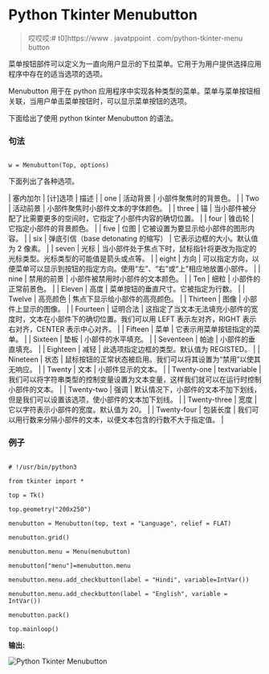 # Python Tkinter Menubutton

> 哎哎哎:# t0]https://www . javatppoint . com/python-tkinter-menu button

菜单按钮部件可以定义为一直向用户显示的下拉菜单。它用于为用户提供选择应用程序中存在的适当选项的选项。

Menubutton 用于在 python 应用程序中实现各种类型的菜单。菜单与菜单按钮相关联，当用户单击菜单按钮时，可以显示菜单按钮的选项。

下面给出了使用 python tkinter Menubutton 的语法。

### 句法

```

w = Menubutton(Top, options) 

```

下面列出了各种选项。

| 塞内加尔 | [计]选项 | 描述 |
| one | 活动背景 | 小部件聚焦时的背景色。 |
| Two | 活动前景 | 小部件聚焦时小部件文本的字体颜色。 |
| three | 锚 | 当小部件被分配了比需要更多的空间时，它指定了小部件内容的确切位置。 |
| four | 锥齿轮 | 它指定小部件的背景颜色。 |
| five | 位图 | 它被设置为要显示给小部件的图形内容。 |
| six | 弹底引信（base detonating 的缩写） | 它表示边框的大小。默认值为 2 像素。 |
| seven | 光标 | 当小部件处于焦点下时，鼠标指针将更改为指定的光标类型。光标类型的可能值是箭头或点等。 |
| eight | 方向 | 可以指定方向，以便菜单可以显示到按钮的指定方向。使用“左”、“右”或“上”相应地放置小部件。 |
| nine | 禁用的前景 | 小部件被禁用时小部件的文本颜色。 |
| Ten | 细粒 | 小部件的正常前景色。 |
| Eleven | 高度 | 菜单按钮的垂直尺寸。它被指定为行数。 |
| Twelve | 高亮颜色 | 焦点下显示给小部件的高亮颜色。 |
| Thirteen | 图像 | 小部件上显示的图像。 |
| Fourteen | 证明合法 | 这指定了当文本无法填充小部件的宽度时，文本在小部件下的确切位置。我们可以用 LEFT 表示左对齐，RIGHT 表示右对齐，CENTER 表示中心对齐。 |
| Fifteen | 菜单 | 它表示用菜单按钮指定的菜单。 |
| Sixteen | 垫板 | 小部件的水平填充。 |
| Seventeen | 帕迪 | 小部件的垂直填充。 |
| Eighteen | 减轻 | 此选项指定边框的类型。默认值为 REGISTED。 |
| Nineteen | 状态 | 鼠标按钮的正常状态被启用。我们可以将其设置为“禁用”以使其无响应。 |
| Twenty | 文本 | 小部件显示的文本。 |
| Twenty-one | textvariable | 我们可以将字符串类型的控制变量设置为文本变量，这样我们就可以在运行时控制小部件的文本。 |
| Twenty-two | 强调 | 默认情况下，小部件的文本不加下划线，但是我们可以设置该选项，使小部件的文本加下划线。 |
| Twenty-three | 宽度 | 它以字符表示小部件的宽度。默认值为 20。 |
| Twenty-four | 包装长度 | 我们可以用行数来分隔小部件的文本，以便文本包含的行数不大于指定值。 |

### 例子

```

# !/usr/bin/python3

from tkinter import *

top = Tk()

top.geometry("200x250")

menubutton = Menubutton(top, text = "Language", relief = FLAT)

menubutton.grid()

menubutton.menu = Menu(menubutton)

menubutton["menu"]=menubutton.menu

menubutton.menu.add_checkbutton(label = "Hindi", variable=IntVar())

menubutton.menu.add_checkbutton(label = "English", variable = IntVar())

menubutton.pack()

top.mainloop()

```

**输出:**

![Python Tkinter Menubutton](img/b0eec786973254c5b52d5ccb0102a92a.png)